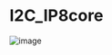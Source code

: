 # I2C_IP8core
![image](https://github.com/user-attachments/assets/7fee1f69-9a47-42bf-9d52-66d8be544b7f)
